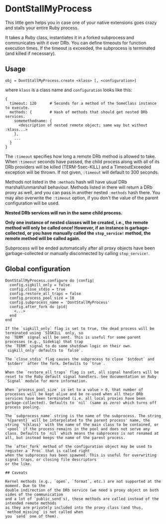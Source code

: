 # DontStallMyProcess

This little gem helps you in case one of your native extensions goes crazy and stalls
your entire Ruby process.

It takes a Ruby class, instantiates it in a forked subprocess and communicates with
it over DRb. You can define timeouts for function execution times. If the timeout is
exceeded, the subprocess is terminated (and killed if necessary).

## Usage

```
obj = DontStallMyProcess.create <klass> [, <configuration>]
```

where `klass` is a class name and `configuration` looks like this:

```
{
  timeout: 120      # Seconds for a method of the SomeClass instance to execute.
  methods: {        # Hash of methods that should get nested DRb services.
    somemethodname: {
      <description of nested remote object; same way but without :klass...>
    },
    ...
  }
}
```

The `:timeout` specifies how long a remote DRb method is allowed to take. When `:timeout`
seconds have passed, the child process along with all of its DRb providers will be
killed (TERM-5sec-KILL) and a TimeoutExceeded exception will be thrown. If not given, `:timeout`
will default to 300 seconds.

Methods not listed in the `:methods` hash will have usual DRb marshall/unmarshall
behaviour. Methods listed in there will return a DRb proxy as well, and you can pass in
another nested `:methods` hash there. You may also overwrite the `:timeout` option, if you don't
the value of the parent configuration will be used.

<strong>Nested DRb services will run in the same child process.</strong>

<strong>Only one instance of nested classes will be created, i.e., the remote method will only be called once! However, if an instance is garbage-collected, or you have manually called the `stop_service!` method, the remote method will be called again.</strong>

Subprocess will be ended automatically after all proxy objects have been garbage-collected or manually disconnected by calling `stop_service!`.

## Global configuration

```
DontStallMyProcess.configure do |config|
  config.sigkill_only = false
  config.close_stdio = true
  config.restore_all_traps = false
  config.process_pool_size = 10
  config.subprocess_name = 'DontStallMyProcess'
  config.after_fork do |pid|
    <...>
  end
end

If the `sigkill_only` flag is set to true, the dead process will be terminated using `SIGKILL` only, so
no `TERM` signal will be sent. This is useful for some parent processes (e.g., Sidekiq) that trap
the `TERM` signal to do some shutdown logic on their own. `sigkill_only` defaults to `false`.

The `close_stdio` flag causes the subprocess to close `$stdout` and `$stderr` after the fork. Defaults to `true`.

When the `restore_all_traps` flag is set, all signal handlers will be reset to the Ruby default signal handlers. See documentation on Ruby `Signal` module for more information.

When `process_pool_size` is set to a value > 0, that number of processes will be kept alive and be re-used when all their DRb services have been terminated (i.e. all local proxies have been garbage-collected). Defaults to `nil` (same as zero) which turns off process pooling.

The `subprocess_name` string is the name of the subprocess. The string `%{parent}` will be interpolated to the parent process' name, the string `%{klass}` with the name of the main class to be contained, or `<pool` if the process remains in the pool and does not serve any class. Defaults to `nil` which means the subprocess is not renamed at all, but instead keeps the name of the parent process.

The `after_fork` method of the configuration object may be used to register a `Proc` that is called right
when the subprocess has been spawned. This is useful for overwriting signal traps, or closing file descriptors
or the like.

## Caveats

Kernel methods (e.g., `open`, `format`, etc.) are not supported at the moment. Due to the
double indirection of the DRb service (we need a proxy object on both sides of the communication
and a lot of `public_send`s), these methods are called instead of the intended remote methods
as they are privately included into the proxy class (and thus, `method_missing` is not called when
you `send` one of them).
